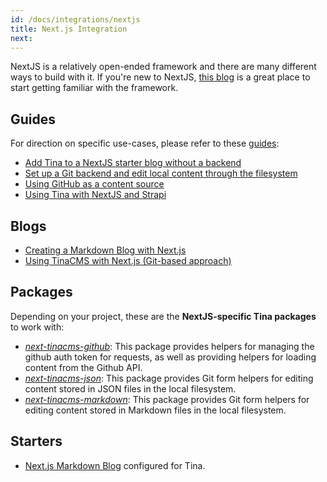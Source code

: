 ```yaml
---
id: /docs/integrations/nextjs
title: Next.js Integration
next:
---
```


NextJS is a relatively open-ended framework and there are many different ways to build with it. If you're new to NextJS, [this blog](/blog/simple-markdown-blog-nextjs) is a great place to start getting familiar with the framework.

## Guides

For direction on specific use-cases, please refer to these [guides](/guides#nextjs):

- [Add Tina to a NextJS starter blog without a backend](/guides/nextjs/adding-tina/overview)
- [Set up a Git backend and edit local content through the filesystem](/guides/nextjs/git/getting-started)
- [Using GitHub as a content source](/guides/nextjs/github/initial-setup)
- [Using Tina with NextJS and Strapi](/guides/nextjs/tina-with-strapi/overview)

## Blogs

- [Creating a Markdown Blog with Next.js](/blog/simple-markdown-blog-nextjs)
- [Using TinaCMS with Next.js (Git-based approach)](/blog/using-tinacms-with-nextjs)

## Packages

Depending on your project, these are the **NextJS-specific Tina packages** to work with:

- [_next-tinacms-github_](https://github.com/tinacms/tinacms/tree/master/packages/next-tinacms-github): This package provides helpers for managing the github auth token for requests, as well as providing helpers for loading content from the Github API.
- [_next-tinacms-json_](https://github.com/tinacms/tinacms/tree/master/packages/next-tinacms-json): This package provides Git form helpers for editing content stored in JSON files in the local filesystem.
- [_next-tinacms-markdown_](https://github.com/tinacms/tinacms/tree/master/packages/next-tinacms-markdown): This package provides Git form helpers for editing content stored in Markdown files in the local filesystem.

## Starters

- [Next.js Markdown Blog](https://github.com/kendallstrautman/brevifolia-next-tinacms) configured for Tina.
